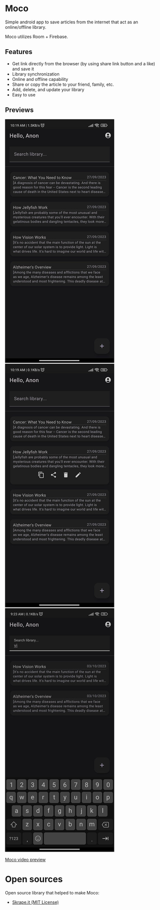 # Moco
Simple android app to save articles from the internet that act as an online/offline library.

Moco utilizes Room + Firebase.

## Features
- Get link directly from the browser (by using share link button and a like) and save it
- Library synchronization
- Online and offline capability
- Share or copy the article to your friend, family, etc.
- Add, delete, and update your library
- Easy to use

## Previews
![Moco Preview 1](https://github.com/Reynaldev/Moco/blob/assets/Moco%201.jpg)
![Moco Preview 2](https://github.com/Reynaldev/Moco/blob/assets/Moco%202.jpg)
![Moco Preview 3](https://github.com/Reynaldev/Moco/blob/assets/Moco%203.jpg)

[Moco video preview](https://youtu.be/lKJK9aR2L8E)

# Open sources
Open source library that helped to make Moco:
- [Skrape.it (MIT License)](https://github.com/skrapeit/skrape.it) 
